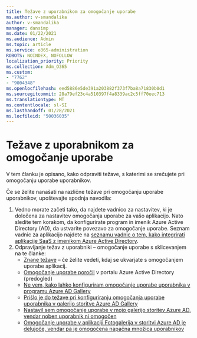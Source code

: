 ```yaml
---
title: Težave z uporabnikom za omogočanje uporabe
ms.author: v-smandalika
author: v-smandalika
manager: dansimp
ms.date: 01/22/2021
ms.audience: Admin
ms.topic: article
ms.service: o365-administration
ROBOTS: NOINDEX, NOFOLLOW
localization_priority: Priority
ms.collection: Adm_O365
ms.custom:
- "7762"
- "9004348"
ms.openlocfilehash: eed5886e5de391a203882f373f7ba8a71830b0d1
ms.sourcegitcommit: 28a79ef23c4a510397f4a8339ac2c5ff70eec713
ms.translationtype: MT
ms.contentlocale: sl-SI
ms.lasthandoff: 01/28/2021
ms.locfileid: "50036035"
---
```

# <a name="user-provisioning-issues"></a>Težave z uporabnikom za omogočanje uporabe

V tem članku je opisano, kako odpraviti težave, s katerimi se srečujete pri omogočanju uporabe uporabnikov.

Če se želite nanašati na različne težave pri omogočanju uporabe uporabnikov, upoštevajte spodnja navodila:

1. Vedno morate začeti tako, da najdete vadnico za nastavitev, ki je določena za nastavitev omogočanja uporabe za vašo aplikacijo. Nato sledite tem korakom, da konfigurirate program in imenik Azure Active Directory (AD), da ustvarite povezavo za omogočanje uporabe. Seznam vadnic za aplikacijo najdete na [seznamu vadnic o tem, kako integrirati aplikacije SaaS z imenikom Azure Active Directory](https://docs.microsoft.com/azure/active-directory/saas-apps/tutorial-list).
2. Odpravljanje težav z uporabniki – omogočanje uporabe s sklicevanjem na te članke:
    - [Znane težave](https://docs.microsoft.com/azure/active-directory/app-provisioning/known-issues) – če želite vedeti, kdaj se ukvarjate s omogočanjem uporabe aplikacij.
    - [Omogočanje uporabe poročil](https://docs.microsoft.com/azure/active-directory/reports-monitoring/concept-provisioning-logs) v portalu Azure Active Directory (predogled)
    - [Ne vem, kako lahko konfiguriram omogočanje uporabe uporabnika v programu Azure AD Gallery](https://docs.microsoft.com/azure/active-directory/app-provisioning/configure-automatic-user-provisioning-portal) 
    - [Prišlo je do težave pri konfiguriranju omogočanja uporabe uporabnika v galerijo storitve Azure AD Gallery](https://docs.microsoft.com/azure/active-directory/app-provisioning/application-provisioning-config-problem) 
    - [Nastavil sem omogočanje uporabe v mojo galerijo storitev Azure AD, vendar noben uporabnik ni omogočen](https://docs.microsoft.com/azure/active-directory/app-provisioning/application-provisioning-config-problem-no-users-provisioned) 
    - [Omogočanje uporabe v aplikaciji Fotogalerija v storitvi Azure AD je delujoče, vendar pa je omogočena napačna množica uporabnikov](https://docs.microsoft.com/azure/active-directory/manage-apps/add-application-portal-assign-users)





